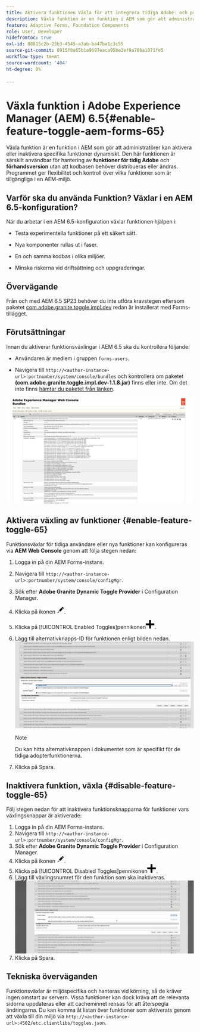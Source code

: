 ```yaml
---
title: Aktivera funktionen Växla för att integrera tidiga Adobe- och prerelease-funktioner
description: Växla funktion är en funktion i AEM som gör att administratörer kan aktivera nya funktioner i en körningsmiljö.
feature: Adaptive Forms, Foundation Components
role: User, Developer
hidefromtoc: true
exl-id: 08815c2b-23b3-4545-a3ab-ba47ba1c3c55
source-git-commit: 0915f8a65b1a9697eaca95be3ef9a786a1071fe5
workflow-type: tm+mt
source-wordcount: '404'
ht-degree: 0%

---
```


# Växla funktion i Adobe Experience Manager (AEM) 6.5{#enable-feature-toggle-aem-forms-65}

Växla funktion är en funktion i AEM som gör att administratörer kan aktivera eller inaktivera specifika funktioner dynamiskt. Den här funktionen är särskilt användbar för hantering av **funktioner för tidig Adobe** och **förhandsversion** utan att kodbasen behöver distribueras eller ändras. Programmet ger flexibilitet och kontroll över vilka funktioner som är tillgängliga i en AEM-miljö.

## Varför ska du använda Funktion? Växlar i en AEM 6.5-konfiguration?

När du arbetar i en AEM 6.5-konfiguration växlar funktionen hjälpen i:

* Testa experimentella funktioner på ett säkert sätt.

* Nya komponenter rullas ut i faser.

* En och samma kodbas i olika miljöer.

* Minska riskerna vid driftsättning och uppgraderingar.

## Övervägande

Från och med AEM 6.5 SP23 behöver du inte utföra kravstegen eftersom paketet [com.adobe.granite.toggle.impl.dev](http://com.adobe.granite.toggle.impl.dev/) redan är installerat med Forms-tillägget.

## Förutsättningar

Innan du aktiverar funktionsväxlingar i AEM 6.5 ska du kontrollera följande:

* Användaren är medlem i gruppen `forms-users`.

* Navigera till `http://<author-instance-url>:portnumber/system/console/bundles` och kontrollera om paketet **(com.adobe.granite.toggle.impl.dev-1.1.8.jar)** finns eller inte. Om det inte finns [hämtar du paketet från länken](https://experience.adobe.com/#/downloads/content/software-distribution/en/aem.html?package=%2Fcontent%2Fsoftware-distribution%2Fen%2Fdetails.html%2Fcontent%2Fdam%2Faem%2Fpublic%2Fadobe%2Fpackages%2Fcq650%2Fhotfix%2Fcom.adobe.granite.toggle.impl.dev-1.1.8.jar).

![Växla funktion](/help/forms/using/assets/feature-toggle-1.1.8.png)

## Aktivera växling av funktioner {#enable-feature-toggle-65}

Funktionsväxlar för tidiga användare eller nya funktioner kan konfigureras via **AEM Web Console** genom att följa stegen nedan:

1. Logga in på din AEM Forms-instans.
2. Navigera till `http://<author-instance-url>:portnumber/system/console/configMgr`.
3. Sök efter **Adobe Granite Dynamic Toggle Provider** i Configuration Manager.
4. Klicka på ikonen ![pennikon](assets/illustratorcc_penciltool_cur_edit_2_17.png).
5. Klicka på [!UICONTROL Enabled Toggles]pennikonen![&#x200B; i avsnittet &#x200B;](assets/aem6forms_add.png).
6. Lägg till alternativknapps-ID för funktionen enligt bilden nedan.
   ![Lägg till växlingsknapp](assets/add_toggle_number_forms.png)

   >[!NOTE]
   >
   >Du kan hitta alternativknappen i dokumentet som är specifikt för de tidiga adopterfunktionerna.

7. Klicka på Spara.

## Inaktivera funktion, växla {#disable-feature-toggle-65}

Följ stegen nedan för att inaktivera funktionsknapparna för funktioner vars växlingsknappar är aktiverade:

1. Logga in på din AEM Forms-instans.
2. Navigera till `http://<author-instance-url>:portnumber/system/console/configMgr`.
3. Sök efter **Adobe Granite Dynamic Toggle Provider** i Configuration Manager.
4. Klicka på ikonen ![pennikon](assets/illustratorcc_penciltool_cur_edit_2_17.png).
5. Klicka på [!UICONTROL Disabled Toggles]pennikonen![&#x200B; i avsnittet &#x200B;](assets/aem6forms_add.png).
6. Lägg till växlingsnumret för den funktion som ska inaktiveras.
   ![Ta bort växlingsknapp](assets/remove_toggle_feature_forms.png)
7. Klicka på Spara.

## Tekniska överväganden

Funktionsväxlar är miljöspecifika och hanteras vid körning, så de kräver ingen omstart av servern. Vissa funktioner kan dock kräva att de relevanta sidorna uppdateras eller att cacheminnet rensas för att återspegla ändringarna.
Du kan komma åt listan över funktioner som aktiverats genom att växla till din miljö via `http://<author-instance-url>:4502/etc.clientlibs/toggles.json`.
